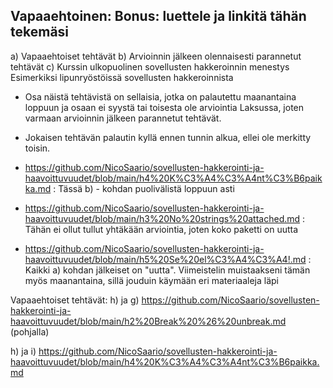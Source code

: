 ## Vapaaehtoinen: Bonus: luettele ja linkitä tähän tekemäsi

a) Vapaaehtoiset tehtävät
b) Arvioinnin jälkeen olennaisesti parannetut tehtävät
c) Kurssin ulkopuolinen sovellusten hakkeroinnin menestys
Esimerkiksi lipunryöstöissä sovellusten hakkeroinnista


- Osa näistä tehtävistä on sellaisia, jotka on palautettu maanantaina loppuun ja osaan ei syystä tai toisesta ole arviointia Laksussa, joten varmaan arvioinnin jälkeen parannetut tehtävät.
- Jokaisen tehtävän palautin kyllä ennen tunnin alkua, ellei ole merkitty toisin.


- https://github.com/NicoSaario/sovellusten-hakkerointi-ja-haavoittuvuudet/blob/main/h4%20K%C3%A4%C3%A4nt%C3%B6paikka.md : Tässä b) - kohdan puolivälistä loppuun asti
- https://github.com/NicoSaario/sovellusten-hakkerointi-ja-haavoittuvuudet/blob/main/h3%20No%20strings%20attached.md : Tähän ei ollut tullut yhtäkään arviointia, joten koko paketti on uutta
- https://github.com/NicoSaario/sovellusten-hakkerointi-ja-haavoittuvuudet/blob/main/h5%20Se%20el%C3%A4%C3%A4!.md : Kaikki a) kohdan jälkeiset on "uutta". Viimeistelin muistaakseni tämän myös maanantaina, sillä jouduin käymään eri materiaaleja läpi


Vapaaehtoiset tehtävät:
h) ja g) https://github.com/NicoSaario/sovellusten-hakkerointi-ja-haavoittuvuudet/blob/main/h2%20Break%20%26%20unbreak.md (pohjalla)

h) ja i) https://github.com/NicoSaario/sovellusten-hakkerointi-ja-haavoittuvuudet/blob/main/h4%20K%C3%A4%C3%A4nt%C3%B6paikka.md
